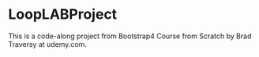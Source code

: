 # LoopLABProject
This is a code-along project from Bootstrap4 Course from Scratch by Brad Traversy at udemy.com.
